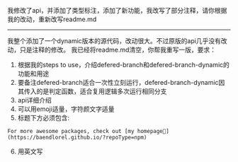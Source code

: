 我修改了api，并添加了类型标注，添加了新功能，我改写了部分注释，请你根据我的改动，重新改写readme.md

---

我整个添加了一个dynamic版本的源代码，改动很大。不过原版的api几乎没有改动，只是注释的修改。
我已经将readme.md清空，你帮我重写一版，要求：

1. 根据我的steps to use，介绍defered-branch和defered-branch-dynamic的功能和用途
2. 要备注defered-branch适合一次性立刻运行，defered-branch-dynamic因其传入的是判定函数，适合复用逻辑多次运行相同分支
3. api详细介绍
4. 可以用emoji适量，字符颜文字适量
5. 标题下方必须包含:

```text
For more awesome packages, check out [my homepage💛](https://baendlorel.github.io/?repoType=npm)
```

6. 用英文写
